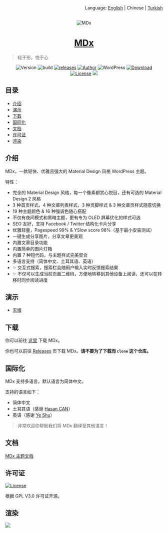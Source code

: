 <div align="right">Language: <a title="English" href="https://github.com/yrccondor/mdx/blob/master/README.md">English</a> | Chinese | <a title="Turkish" href="https://github.com/yrccondor/mdx/blob/master/README/tr_TR.md">Turkish</a></div>

<br>

<p align="center">
<img src="https://img.flyhigher.top/top.jpg" alt="MDx">
</p>

<h1 align="center"><a href="https://mdx.flyhigher.top" target="_blank">MDx</a></h1>

> 轻于形，悦于心

<p align="center">
<img alt="Version" src="https://img.shields.io/badge/version-1.9.2-3f51b5.svg?style=flat-square"/>
<img alt="build" src="https://img.shields.io/badge/dynamic/json.svg?label=build&url=https%3A%2F%2Fbuildmdx.flyhigher.top%2Fbuild.json&query=%24.sta&colorB=44cc11&style=flat-square"/>
<a href="https://github.com/yrccondor/mdx/releases"><img alt="releases" src="https://img.shields.io/github/release/yrccondor/mdx.svg?style=flat-square"/></a>
<a href="https://flyhigher.top"><img alt="Author" src="https://img.shields.io/badge/author-Axton-red.svg?style=flat-square"/></a>
<img alt="WordPress" src="https://img.shields.io/badge/WordPress-4.4%2B-blue.svg?style=flat-square"/>
<a href="https://mdx.flyhigher.top"><img alt="Download" src="https://img.shields.io/badge/download-1.48M-brightgreen.svg?style=flat-square"/></a>
<a href="https://github.com/yrccondor/mdx/blob/master/LICENSE"><img alt="License" src="https://img.shields.io/badge/license-GPL%20V3.0-orange.svg?style=flat-square"/></a>
<a href="https://app.fossa.io/projects/git%2Bgithub.com%2Fyrccondor%2Fmdx?ref=badge_shield" alt="FOSSA Status"><img src="https://app.fossa.io/api/projects/git%2Bgithub.com%2Fyrccondor%2Fmdx.svg?type=shield"/></a>
</p>


## 目录

- [介绍](#%E4%BB%8B%E7%BB%8D)
- [演示](#%E6%BC%94%E7%A4%BA)
- [下载](#%E4%B8%8B%E8%BD%BD)
- [国际化](#%E5%9B%BD%E9%99%85%E5%8C%96)
- [文档](#%E6%96%87%E6%A1%A3)
- [许可证](#%E8%AE%B8%E5%8F%AF%E8%AF%81)
- [渲染](#%E6%B8%B2%E6%9F%93)


## 介绍

MDx，一款轻快、优雅且强大的 Material Design 风格 WordPress 主题。

特性：

- 完全的 Material Design 风格，每一个像素都赏心悦目，还有可选的 Material Design 2 风格
- 3 种首页样式，4 种文章列表样式，3 种页脚样式 & 3 种文章页样式随意切换
- 19 种主题颜色 & 16 种强调色随心搭配
- 不仅有夜间模式和黑暗主题，更有专为 OLED 屏幕优化的样式可选
- SEO 友好，支持 Facebook / Twitter 结构化卡片分享
- 优雅轻量，Pagespeed 99% & YSlow score 98%（基于最小安装测试）
- 一键生成分享图片，分享文章更美观
- 内置文章目录功能
- 内置简单的图片灯箱
- 内置 7 种短代码，与主题样式完美契合
- 多语言支持（简体中文、土耳其语、英语）
- ✨ 交互式搜索，搜索栏会随用户输入实时反馈搜索结果
- ✨ 不仅可以生成当前页面二维码，方便地转移到其他设备上阅读，还可以在转移时同步阅读进度

## 演示

- [无垠](https://flyhigher.top)


## 下载

你可以前往 [这里](https://mdx.flyhigher.top) 下载 MDx。

你也可以前往 [Releases](https://github.com/yrccondor/mdx/releases) 页下载 MDx。**请不要为了下载而 `clone` 这个仓库。**


## 国际化

MDx 支持多语言，默认语言为简体中文。

支持的语言如下：

- 简体中文
- 土耳其语（感谢 [Hasan CAN](https://github.com/Sn0bzy)）
- 英语（感谢 [Ye Shu](https://github.com/yechs)）

> 非常欢迎你帮助我们将 MDx 翻译至其他语言！


## 文档

[MDx 主题文档](https://doc.flyhigher.top/mdx/)


## 许可证

<a href="https://github.com/yrccondor/mdx/blob/master/LICENSE"><img alt="License" src="https://img.shields.io/badge/license-GPL%20V3.0-orange.svg?style=flat-square"/></a>

根据 GPL V3.0 许可证开源。


## 渲染

![](https://img.flyhigher.top/wp-content/uploads/2017/11/det.jpg)